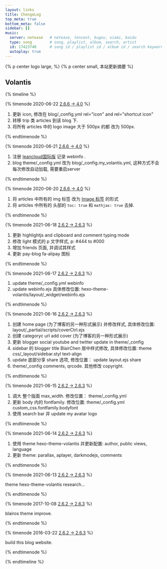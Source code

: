 ```yaml
---
layout: links
title: ChengeLog
top_meta: true
bottom_meta: false
sidebar: []
music:
  server: netease   # netease, tencent, kugou, xiami, baidu
  type: song        # song, playlist, album, search, artist
  id: 17423740      # song id / playlist id / album id / search keyword
  autoplay: true
---
```


{% p center logo large,  %}
{% p center small, 本站更新摘要 %}

## Volantis 

{% timeline %}

{% timenode 2020-06-22 [2.6.6 -> 4.0](https://github.com/volantis-x/hexo-theme-volantis/releases) %}

 1. 更新 icon, 修改在 blog/_config.yml rel="icon" and rel="shortcut icon"
 2. 转移 trip 类 articles 到该 blog 下.
 3. 将所有 articles 中的 logo image 大于 500px 的都 改为 500px.
 
{% endtimenode %}

{% timenode 2020-06-21 [2.6.6 -> 4.0](https://github.com/volantis-x/hexo-theme-volantis/releases) %}

 1. 注册 [leancloud国际版](https://console.leancloud.app/) 记录 webinfo .
 2. blog theme/_config.yml 改为 blog/_config.my_volantis.yml, 这种方式不会每次修改自动加载, 需要重启server
 
{% endtimenode %}

{% timenode 2020-06-20 [2.6.6 -> 4.0](https://github.com/volantis-x/hexo-theme-volantis/releases) %}

1. 将 articles 中所有的 img 标签 改为 [Image 标签](https://volantis.js.org/v5/tag-plugins/) 的形式
2. 将 articles 中所有的 头部的 `toc: true` 和 `mathjax: true` 去掉. 

{% endtimenode %}

{% timenode 2021-06-18 [2.6.2 -> 2.6.3](https://github.com/volantis-x/hexo-theme-volantis/releases/tag/2.6.3) %}

1. 更新 highlightjs and clipboard and comment typing mode
2. 修改 light 模式的 p 文字样式, p: #444 to #000
3. 增加 friends 页面, 并调试其样式
4. 更新 pay-blog fa-alipay 图标

{% endtimenode %}


{% timenode 2021-06-17 [2.6.2 -> 2.6.3](https://github.com/volantis-x/hexo-theme-volantis/releases/tag/2.6.3) %}

1. update theme/_config.yml webinfo
2. update webinfo.ejs 具体修改位置: hexo-theme-volantis/layout/_widget/webinfo.ejs

{% endtimenode %}

 
{% timenode 2021-06-16 [2.6.2 -> 2.6.3](https://github.com/volantis-x/hexo-theme-volantis/releases/tag/2.6.3) %}

1. 创建 home page (为了博客的另一种形式展示) 并修改样式, 具体修改位置: layout/_partial/scripts/coverCtrl.ejs
2. 创建 categoryc url add cover (为了博客的另一种形式展示)
3. 更新 blogger social youtube and twitter update in theme/_config
4. sidebar 的 blogger title BlairChen 居中样式修改, 具体修改位置: theme css/_layout/sidebar.styl text-align
5. update 底部分享 share 选项, 修改位置： update layout.ejs share
6. theme/_config comments, qrcode. 其他修改 copyright.

{% endtimenode %}

{% timenode 2021-06-15 [2.6.2 -> 2.6.3](https://github.com/volantis-x/hexo-theme-volantis/releases/tag/2.6.3) %}

1. 调大 整个版面 max_width. 修改位置： theme/_config.yml
2. 更新 body 内的 fontfamily. 修改位置: theme/_config.yml custom_css.fontfamily.bodyfont
3. 使用 search bar 并 update my avatar logo

{% endtimenode %}

{% timenode 2021-06-14 [2.6.2 -> 2.6.3](https://github.com/volantis-x/hexo-theme-volantis/releases/tag/2.6.3) %}

1. 使用 theme hexo-theme-volantis 并更新配置: author, public views, language
2. 更新 theme: parallax, aplayer, darkmodejs, comments

{% endtimenode %}

{% timenode 2021-06-13 [2.6.2 -> 2.6.3](https://github.com/volantis-x/hexo-theme-volantis/releases/tag/2.6.3) %}

theme hexo-theme-volantis research…

{% endtimenode %}

{% timenode 2017-10-08 [2.6.2 -> 2.6.3](https://github.com/volantis-x/hexo-theme-volantis/releases/tag/2.6.3) %}

blairos theme improve.

{% endtimenode %}

{% timenode 2016-03-22 [2.6.2 -> 2.6.3](https://github.com/volantis-x/hexo-theme-volantis/releases/tag/2.6.3) %}

build this blog website.

{% endtimenode %}

{% endtimeline %}
